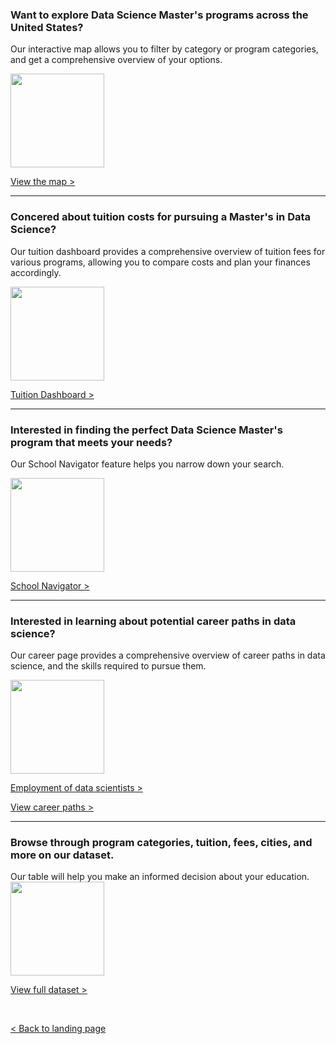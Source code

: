 <h3>Want to explore Data Science Master's programs across the United States?</h3>


Our interactive map allows you to filter by category or program categories, and get a comprehensive overview of your options.

<a href="{{ site.baseurl }}/map">
<img src="{{ site.baseurl }}/assets/icons/undraw_map_dark_re_36sy.svg" style="" width="150">
</a>
 
<a href="{{ site.baseurl }}/map" style="">View the map > </a>

<hr>

<h3>Concered about tuition costs for pursuing a Master's in Data Science?</h3>

Our tuition dashboard provides a comprehensive overview of tuition fees for various programs, allowing you to compare costs and plan your finances accordingly. 

<!-- undraw_savings_re_eq4w.svg -->
<a href="{{ site.baseurl }}/tuition_dashboard">
<img src="{{ site.baseurl }}/assets/icons/undraw_savings_re_eq4w.svg" style="" width="150">
</a> 

<a href="{{ site.baseurl }}/tuition_dashboard" style="">Tuition Dashboard > </a>
<hr>

<h3>Interested in finding the perfect Data Science Master's program that meets your needs?</h3> 

Our School Navigator feature helps you narrow down your search. 

<a href="{{ site.baseurl }}/school_navigator">
<img src="{{ site.baseurl }}/assets/icons/undraw_success_factors_re_ce93.svg" style="" width="150">
</a>

<a href="{{ site.baseurl }}/school_navigator" style="">School Navigator > </a>

<hr>

<h3>Interested in learning about potential career paths in data science?</h3>

Our career page provides a comprehensive overview of career paths in data science, and the skills required to pursue them.

<a href="{{ site.baseurl }}/career">
<img src="{{ site.baseurl }}/assets/icons/undraw_resume_re_hkth.svg" style="" width="150">
</a>

<a href="{{ site.baseurl }}/employment" style="">Employment of data scientists > </a> 

<a href="{{ site.baseurl }}/career" style="">View career paths > </a>

<hr>

<h3>Browse through program categories, tuition, fees, cities, and more on our dataset.</h3>
Our table will help you make an informed decision about your education.

<a href="https://docs.google.com/spreadsheets/d/e/2PACX-1vS4Ny9bjIfbjo_qqs92rdZWdBLCjDFPqM9kKDZSZR_cHB-SuarE_3MWiRBMgZGPm4NUx6eVRVL9jtKR/pubhtml?gid=0&amp;single=true&amp;widget=true&amp;headers=false">
<img src="{{ site.baseurl }}/assets/icons/undraw_location_review_d5qn.svg" style="" width="150">
</a>

<a href="https://docs.google.com/spreadsheets/d/e/2PACX-1vS4Ny9bjIfbjo_qqs92rdZWdBLCjDFPqM9kKDZSZR_cHB-SuarE_3MWiRBMgZGPm4NUx6eVRVL9jtKR/pubhtml?gid=0&amp;single=true&amp;widget=true&amp;headers=false" style="">View full dataset > </a> 

<br> 

<a href="{{ site.baseurl }}/index" style=""> < Back to landing page </a>
